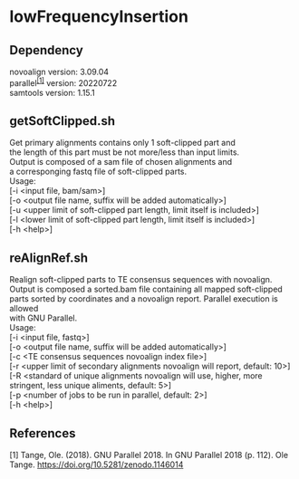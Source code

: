 # lowFrequencyInsertion  
## Dependency  
novoalign version: 3.09.04  
parallel<sup>[[1]](https://github.com/MarcelloMalpighi/lowFrequencyInsertion/edit/main/README.md#references)</sup> version: 20220722  
samtools version: 1.15.1  
  
## getSoftClipped.sh  
Get primary alignments contains only 1 soft-clipped part and  
the length of this part must be not more/less than input limits.  
Output is composed of a sam file of chosen alignments and  
a corresponging fastq file of soft-clipped parts.  
Usage:  
[-i <input file, bam/sam>]  
[-o <output file name, suffix will be added automatically>]  
[-u <upper limit of soft-clipped part length, limit itself is included>]  
[-l <lower limit of soft-clipped part length, limit itself is included>]  
[-h \<help>]  
  
## reAlignRef.sh  
Realign soft-clipped parts to TE consensus sequences with novoalign.  
Output is composed a sorted.bam file containing all mapped soft-clipped  
parts sorted by coordinates and a novoalign report. Parallel execution is allowed  
with GNU Parallel.  
Usage:  
[-i <input file, fastq>]  
[-o <output file name, suffix will be added automatically>]  
[-c \<TE consensus sequences novoalign index file>]  
[-r <upper limit of secondary alignments novoalign will report, default: 10>]  
[-R <standard of unique alignments novoalign will use, higher, more stringent, less unique aliments, default: 5>]  
[-p <number of jobs to be run in parallel, default: 2>]  
[-h \<help>]  
  
## References  
[1] Tange, Ole. (2018). GNU Parallel 2018. In GNU Parallel 2018 (p. 112). Ole Tange. https://doi.org/10.5281/zenodo.1146014
